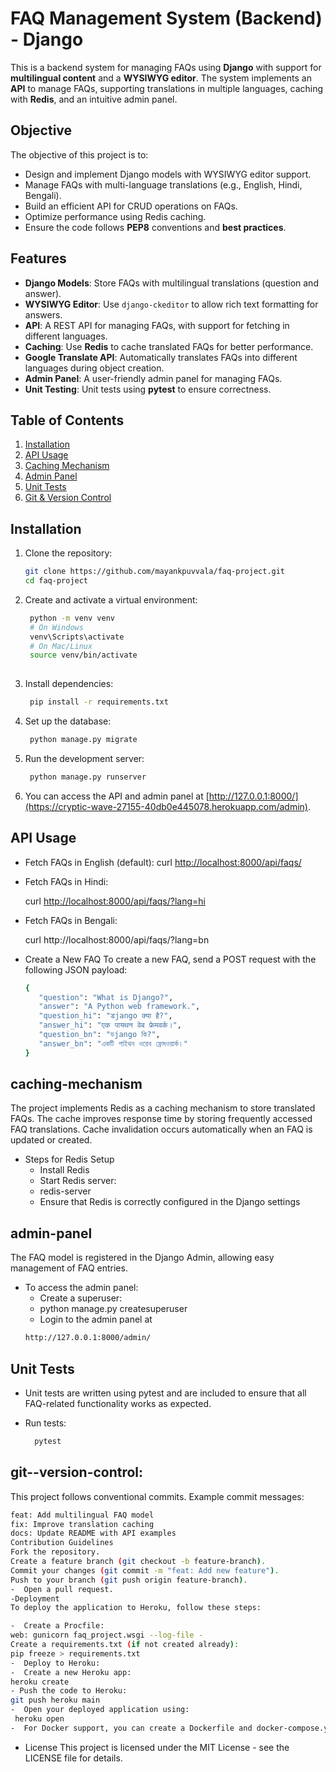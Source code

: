 # FAQ Management System (Backend) - Django

This is a backend system for managing FAQs using **Django** with support for **multilingual content** and a **WYSIWYG editor**. The system implements an **API** to manage FAQs, supporting translations in multiple languages, caching with **Redis**, and an intuitive admin panel.

## Objective
The objective of this project is to:
- Design and implement Django models with WYSIWYG editor support.
- Manage FAQs with multi-language translations (e.g., English, Hindi, Bengali).
- Build an efficient API for CRUD operations on FAQs.
- Optimize performance using Redis caching.
- Ensure the code follows **PEP8** conventions and **best practices**.

## Features
- **Django Models**: Store FAQs with multilingual translations (question and answer).
- **WYSIWYG Editor**: Use `django-ckeditor` to allow rich text formatting for answers.
- **API**: A REST API for managing FAQs, with support for fetching in different languages.
- **Caching**: Use **Redis** to cache translated FAQs for better performance.
- **Google Translate API**: Automatically translates FAQs into different languages during object creation.
- **Admin Panel**: A user-friendly admin panel for managing FAQs.
- **Unit Testing**: Unit tests using **pytest** to ensure correctness.

## Table of Contents
1. [Installation](#installation)
2. [API Usage](#api-usage)
3. [Caching Mechanism](#caching-mechanism)
4. [Admin Panel](#admin-panel)
5. [Unit Tests](#unit-tests)
6. [Git & Version Control](#git--version-control)

## Installation

1. Clone the repository:
   ```bash
   git clone https://github.com/mayankpuvvala/faq-project.git
   cd faq-project
2. Create and activate a virtual environment:
   
   ```bash
    python -m venv venv
    # On Windows
    venv\Scripts\activate
    # On Mac/Linux
    source venv/bin/activate
  
3. Install dependencies:
   ```bash
    pip install -r requirements.txt
4. Set up the database:
   ```bash
    python manage.py migrate
5. Run the development server:
   ```bash
    python manage.py runserver
6. You can access the API and admin panel at [http://127.0.0.1:8000/](https://cryptic-wave-27155-40db0e445078.herokuapp.com/admin).

## API Usage
- Fetch FAQs in English (default):
    curl [http://localhost:8000/api/faqs/](https://cryptic-wave-27155-40db0e445078.herokuapp.com/api/faqs/)
- Fetch FAQs in Hindi:

    curl [http://localhost:8000/api/faqs/?lang=hi](https://cryptic-wave-27155-40db0e445078.herokuapp.com/api/faqs/?lang=hi)
- Fetch FAQs in Bengali:

    curl http://localhost:8000/api/faqs/?lang=bn
- Create a New FAQ
  To create a new FAQ, send a POST request with the following JSON payload:
  
   ```bash
  {
      "question": "What is Django?",
      "answer": "A Python web framework.",
      "question_hi": "डjango क्या है?",
      "answer_hi": "एक पायथन वेब फ्रेमवर्क।",
      "question_bn": "ডjango কি?",
      "answer_bn": "একটি পাইথন ওয়েব ফ্রেমওয়ার্ক।"
  }
## caching-mechanism
The project implements Redis as a caching mechanism to store translated FAQs. The cache improves response time by storing frequently accessed FAQ translations. Cache invalidation occurs automatically when an FAQ is updated or created.

- Steps for Redis Setup
   - Install Redis
    - Start Redis server:
    - redis-server
    - Ensure that Redis is correctly configured in the Django settings
 
      
## admin-panel
The FAQ model is registered in the Django Admin, allowing easy management of FAQ entries.

- To access the admin panel:
    - Create a superuser:
    - python manage.py createsuperuser
    - Login to the admin panel at 
   ```bash
   http://127.0.0.1:8000/admin/
## Unit Tests
 - Unit tests are written using pytest and are included to ensure that all FAQ-related functionality works as expected.

- Run tests:
   ```bash
     pytest
## git--version-control:
This project follows conventional commits. Example commit messages:

   ```bash
feat: Add multilingual FAQ model
fix: Improve translation caching
docs: Update README with API examples
Contribution Guidelines
Fork the repository.
Create a feature branch (git checkout -b feature-branch).
Commit your changes (git commit -m "feat: Add new feature").
Push to your branch (git push origin feature-branch).
-  Open a pull request.
-Deployment
  To deploy the application to Heroku, follow these steps:

-  Create a Procfile:
web: gunicorn faq_project.wsgi --log-file -
Create a requirements.txt (if not created already):
pip freeze > requirements.txt
-  Deploy to Heroku:
-  Create a new Heroku app:
  heroku create
- Push the code to Heroku:
  git push heroku main
-  Open your deployed application using:
    heroku open
-  For Docker support, you can create a Dockerfile and docker-compose.yml.
```
-  License
  This project is licensed under the MIT License - see the LICENSE file for details.
